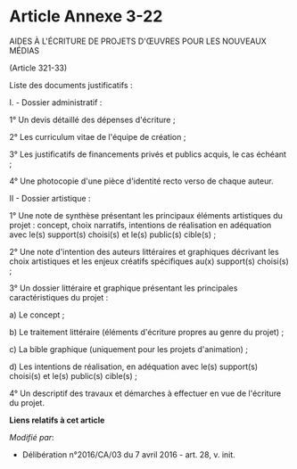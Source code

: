 # Article Annexe 3-22

AIDES À L'ÉCRITURE DE PROJETS D'ŒUVRES POUR LES NOUVEAUX MÉDIAS

(Article 321-33)

Liste des documents justificatifs :

I. - Dossier administratif :

1° Un devis détaillé des dépenses d'écriture ;

2° Les curriculum vitae de l'équipe de création ;

3° Les justificatifs de financements privés et publics acquis, le cas échéant ;

4° Une photocopie d'une pièce d'identité recto verso de chaque auteur.

II - Dossier artistique :

1° Une note de synthèse présentant les principaux éléments artistiques du projet : concept, choix narratifs, intentions de
réalisation en adéquation avec le(s) support(s) choisi(s) et le(s) public(s) cible(s) ;

2° Une note d'intention des auteurs littéraires et graphiques décrivant les choix artistiques et les enjeux créatifs
spécifiques au(x) support(s) choisi(s) ;

3° Un dossier littéraire et graphique présentant les principales caractéristiques du projet :

a) Le concept ;

b) Le traitement littéraire (éléments d'écriture propres au genre du projet) ;

c) La bible graphique (uniquement pour les projets d'animation) ;

d) Les intentions de réalisation, en adéquation avec le(s) support(s) choisi(s) et le(s) public(s) cible(s) ;

4° Un descriptif des travaux et démarches à effectuer en vue de l'écriture du projet.

**Liens relatifs à cet article**

_Modifié par_:

  - Délibération n°2016/CA/03 du 7 avril 2016 - art. 28, v. init.
